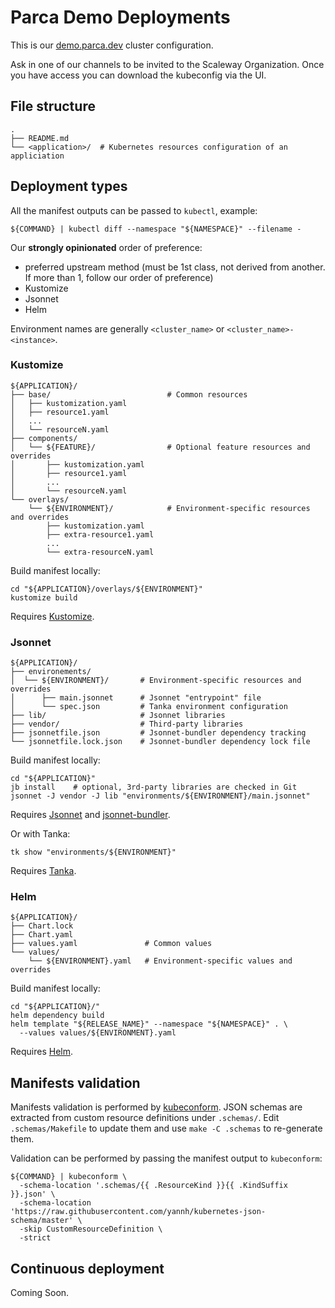 # Parca Demo Deployments

This is our [demo.parca.dev](https://demo.parca.dev) cluster configuration.

Ask in one of our channels to be invited to the Scaleway Organization.
Once you have access you can download the kubeconfig via the UI.

## File structure

```shell
.
├── README.md
└── <application>/  # Kubernetes resources configuration of an appliciation
```

## Deployment types

All the manifest outputs can be passed to `kubectl`, example:

```shell
${COMMAND} | kubectl diff --namespace "${NAMESPACE}" --filename -
```

Our **strongly opinionated** order of preference:

* preferred upstream method
  (must be 1st class, not derived from another. If more than 1, follow our order of preference)
* Kustomize
* Jsonnet
* Helm

Environment names are generally `<cluster_name>` or `<cluster_name>-<instance>`.

### Kustomize

```shell
${APPLICATION}/
├── base/                          # Common resources
│   ├── kustomization.yaml
│   ├── resource1.yaml
│   ...
│   └── resourceN.yaml
├── components/
│   └── ${FEATURE}/                # Optional feature resources and overrides
│       ├── kustomization.yaml
│       ├── resource1.yaml
│       ...
│       └── resourceN.yaml
└── overlays/
    └── ${ENVIRONMENT}/            # Environment-specific resources and overrides
        ├── kustomization.yaml
        ├── extra-resource1.yaml
        ...
        └── extra-resourceN.yaml
```

Build manifest locally:

```shell
cd "${APPLICATION}/overlays/${ENVIRONMENT}"
kustomize build
```

Requires [Kustomize](https://kustomize.io).

### Jsonnet

```shell
${APPLICATION}/
├── environements/
│  └── ${ENVIRONMENT}/       # Environment-specific resources and overrides
│      ├── main.jsonnet      # Jsonnet "entrypoint" file
│      └── spec.json         # Tanka environment configuration
├── lib/                     # Jsonnet libraries
├── vendor/                  # Third-party libraries
├── jsonnetfile.json         # Jsonnet-bundler dependency tracking
└── jsonnetfile.lock.json    # Jsonnet-bundler dependency lock file
```

Build manifest locally:

```shell
cd "${APPLICATION}"
jb install    # optional, 3rd-party libraries are checked in Git
jsonnet -J vendor -J lib "environments/${ENVIRONMENT}/main.jsonnet"
```

Requires [Jsonnet](https://github.com/google/go-jsonnet) and [jsonnet-bundler](https://github.com/jsonnet-bundler/jsonnet-bundler).

Or with Tanka:

```shell
tk show "environments/${ENVIRONMENT}"
```

Requires [Tanka](https://tanka.dev).

### Helm

```shell
${APPLICATION}/
├── Chart.lock
├── Chart.yaml
├── values.yaml               # Common values
└── values/
    └── ${ENVIRONMENT}.yaml   # Environment-specific values and overrides
```

Build manifest locally:

```shell
cd "${APPLICATION}/"
helm dependency build
helm template "${RELEASE_NAME}" --namespace "${NAMESPACE}" . \
  --values values/${ENVIRONMENT}.yaml
```

Requires [Helm](https://helm.sh).

## Manifests validation

Manifests validation is performed by [kubeconform](https://github.com/yannh/kubeconform).
JSON schemas are extracted from custom resource definitions under `.schemas/`.
Edit `.schemas/Makefile` to update them and use `make -C .schemas` to re-generate them.

Validation can be performed by passing the manifest output to `kubeconform`:

```shell
${COMMAND} | kubeconform \
  -schema-location '.schemas/{{ .ResourceKind }}{{ .KindSuffix }}.json' \
  -schema-location 'https://raw.githubusercontent.com/yannh/kubernetes-json-schema/master' \
  -skip CustomResourceDefinition \
  -strict
```

## Continuous deployment

Coming Soon.

